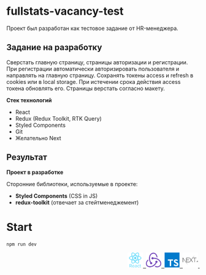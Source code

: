 # fullstats-vacancy-test

Проект был разработан как тестовое задание от HR-менеджера.

## Задание на разработку

Сверстать главную страницу, страницы авторизации и регистрации. При
регистрации автоматически авторизировать пользователя и направлять на главную
страницу. Сохранять токены access и refresh в cookies или в local storage. При
истечении срока действия access токена обновлять его. Страницы верстать согласно
макету.

**Стек технологий**
- React
- Redux (Redux Toolkit, RTK Query)
- Styled Components
- Git
- Желательно Next

## Результат

**Проект в разработке**

Сторонние библиотеки, используемые в проекте:
  - **Styled Components** (CSS in JS)
  - **redux-toolkit** (отвечает за стейтменеджемент)

# Start
```bash
npm run dev
```

<div align="right">
  <a href="https://reactjs.org/">
    <img src="https://github.com/devicons/devicon/blob/master/icons/react/react-original-wordmark.svg" title="React" alt="React" width="40" height="40"/>&nbsp;
  </a>
  <a href="https://redux.js.org/">
    <img src="https://github.com/devicons/devicon/blob/master/icons/redux/redux-original.svg" title="Redux" alt="Redux " width="40" height="40"/>&nbsp;
  </a>
   <a href="https://www.typescriptlang.org/">    
    <img src="https://github.com/devicons/devicon/blob/master/icons/typescript/typescript-plain.svg" title="TypeScript" alt="TypeScript" width="40" height="40"/>&nbsp;
  </a>
  <a href="https://nextjs.org/">    
     <img src="https://github.com/devicons/devicon/blob/master/icons/nextjs/nextjs-original-wordmark.svg" title="NextJS" alt="NextJS" width="40" height="40"/>&nbsp;
  </a>
</div>
